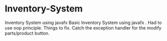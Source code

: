 # Inventory-System
Inventory System using javafx 
Basic Inventory System using javafx . Had to use oop principle. Things to fix. Catch the exception handler for the modify parts/product button.
